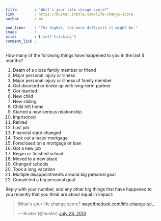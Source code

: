```yaml
---
title        : "What's your life change score?"
link         : https://buster.svbtle.com/life-change-score
author       : me

one_liner    : "The higher, the more difficult it might be."
image        : 
piles        : ['self-tracking']
comment_link : 
---
```


How many of the following things have happened to you in the last 6 months?

  1. Death of a close family member or friend
  2. Major personal injury or illness
  3. Major personal injury or illness of family member
  4. Got divorced or broke up with long-term partner
  5. Got married
  6. New child
  7. New sibling
  8. Child left home
  9. Started a new serious relationship
  10. Imprisoned
  11. Retired
  12. Lost job
  13. Financial state changed
  14. Took out a major mortgage
  15. Foreclosed on a mortgage or loan
  16. Got a new job
  17. Began or finished school
  18. Moved to a new place
  19. Changed schools
  20. Took a long vacation
  21. Multiple disappointments around big personal goal
  22. Completed a big personal goal

Reply with your number, and any other big things that have happened to you recently that you think are about equal in impact:

<blockquote class="twitter-tweet"><p>What's your life change score? <a href="http://t.co/K5hGqnevYT" title="http://wayoftheduck.com/life-change-score">wayoftheduck.com/life-change-sc…</a></p>&mdash; Buster (@buster) <a href="https://twitter.com/buster/status/360574731658862596">July 26, 2013</a></blockquote>
<script async src="//platform.twitter.com/widgets.js" charset="utf-8"></script>
